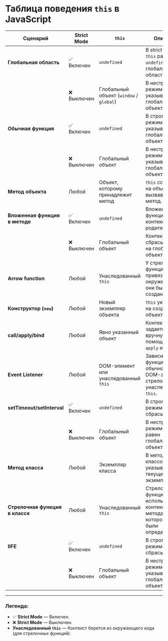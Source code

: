 
# Таблица поведения `this` в JavaScript

| **Сценарий**                   | **Strict Mode** | **`this`**                                                                 | **Описание**                                                                                     |
|--------------------------------|----------------|---------------------------------------------------------------------------|-------------------------------------------------------------------------------------------------|
| **Глобальная область**         | ✅ Включен      | `undefined`                                                              | В strict mode `this` равен `undefined` в глобальной области.                                   |
|                                | ❌ Выключен     | Глобальный объект (`window` / `global`)                                   | В нестрогом режиме указывает на глобальный объект.                                              |
| **Обычная функция**            | ✅ Включен      | `undefined`                                                              | В строгом режиме `this` не указывает на глобальный объект.                                      |
|                                | ❌ Выключен     | Глобальный объект                                                        | В нестрогом режиме `this` указывает на глобальный объект.                                       |
| **Метод объекта**              | Любой          | Объект, которому принадлежит метод                                       | `this` ссылается на объект, вызвавший метод.                                                    |
| **Вложенная функция в методе** | ✅ Включен      | `undefined`                                                              | Вложенная функция теряет контекст родителя.                                                     |
|                                | ❌ Выключен     | Глобальный объект                                                        | Контекст сбрасывается на глобальный объект.                                                     |
| **Arrow function**             | Любой          | Унаследованный `this`                                                   | У стрелочных функций `this` привязан к окружению, где они были созданы.                        |
| **Конструктор (`new`)**        | Любой          | Новый экземпляр объекта                                                  | `this` указывает на создаваемый объект.                                                         |
| **call/apply/bind**            | Любой          | Явно указанный объект                                                    | Контекст задается вручную с помощью `call`, `apply` или `bind`.                                 |
| **Event Listener**             | Любой          | DOM-элемент или унаследованный `this`                                   | Зависит от типа функции: обычная — DOM-элемент, стрелочная — унаследованный `this`.             |
| **setTimeout/setInterval**     | ✅ Включен      | `undefined`                                                              | В строгом режиме `this` сбрасывается.                                                           |
|                                | ❌ Выключен     | Глобальный объект                                                        | В нестрогом режиме `this` равен глобальному объекту.                                            |
| **Метод класса**               | Любой          | Экземпляр класса                                                         | В методах классов `this` указывает на текущий экземпляр.                                        |
| **Стрелочная функция в классе**| Любой          | Унаследованный `this`                                                   | Стрелочные функции используют контекст метода, в котором они были определены.                  |
| **IIFE**                       | ✅ Включен      | `undefined`                                                              | В строгом режиме `this` сбрасывается.                                                           |
|                                | ❌ Выключен     | Глобальный объект                                                        | В нестрогом режиме `this` указывает на глобальный объект.                                       |

---

### Легенда:
- ✅ **Strict Mode** — Включен.
- ❌ **Strict Mode** — Выключен.
- **Унаследованный `this`** — Контекст берется из окружающего кода (для стрелочных функций).
